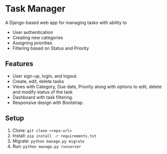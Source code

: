 # Task Manager
A Django-based web app for managing tasks with ability to
- User authentication
- Creating new categories
- Assigning priorities
- Filtering based on Status and Priority

## Features
- User sign-up, login, and logout.
- Create, edit, delete tasks
- Views with Category, Due date, Priority along with options to edit, delete and modify status of the task
- Dashboard with task filtering.
- Responsive design with Bootstrap.

## Setup
1. Clone: `git clone <repo-url>`
2. Install: `pip install -r requirements.txt`
3. Migrate: `python manage.py migrate`
4. Run: `python manage.py runserver`
